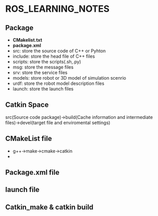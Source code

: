 # ROS_LEARNING_NOTES    

## Package      
- **CMakelist.txt**
- **package.xml**
- src: store the source code of C++ or Pyhton
- include: store the head file of C++ files
- scripts: store the scripts(.sh,.py)
- msg: store the message files
- srv: store the service files
- models: store robot or 3D model of simulation scenrio
- urdf: store the robot model description files
- launch: store the launch files

## Catkin Space    
src(Source code package)->build(Cache information and intermediate files)->devel(target file and enviromental settings)

## CMakeList file      
- g++->make->cmake->catkin 
- 
## Package.xml file
## launch file
## Catkin_make & catkin build

